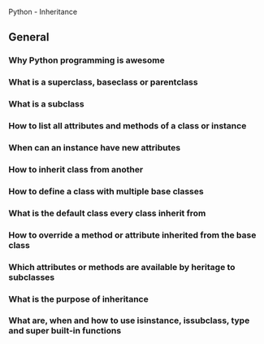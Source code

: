 Python - Inheritance

## General

### Why Python programming is awesome
### What is a superclass, baseclass or parentclass
### What is a subclass
### How to list all attributes and methods of a class or instance
### When can an instance have new attributes
### How to inherit class from another
### How to define a class with multiple base classes
### What is the default class every class inherit from
### How to override a method or attribute inherited from the base class
### Which attributes or methods are available by heritage to subclasses
### What is the purpose of inheritance
### What are, when and how to use isinstance, issubclass, type and super built-in functions